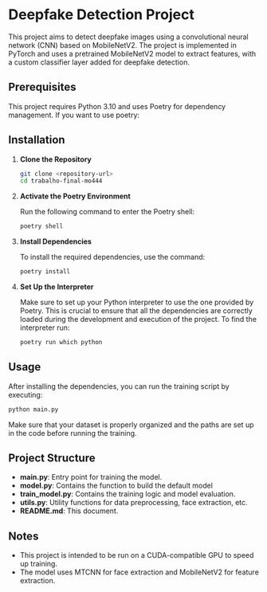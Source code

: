 # Deepfake Detection Project

This project aims to detect deepfake images using a convolutional neural network (CNN) based on MobileNetV2. The project is implemented in PyTorch and uses a pretrained MobileNetV2 model to extract features, with a custom classifier layer added for deepfake detection.

## Prerequisites

This project requires Python 3.10 and uses Poetry for dependency management. If you want to use poetry: 

## Installation

1. **Clone the Repository**

   ```bash
   git clone <repository-url>
   cd trabalho-final-mo444
   ```

2. **Activate the Poetry Environment**

   Run the following command to enter the Poetry shell:

   ```bash
   poetry shell
   ```

3. **Install Dependencies**

   To install the required dependencies, use the command:

   ```bash
   poetry install
   ```

4. **Set Up the Interpreter**

   Make sure to set up your Python interpreter to use the one provided by Poetry. This is crucial to ensure that all the dependencies are correctly loaded during the development and execution of the project.
   To find the interpreter run:
      ```bash
   poetry run which python
   ```

## Usage

After installing the dependencies, you can run the training script by executing:

```bash
python main.py
```

Make sure that your dataset is properly organized and the paths are set up in the code before running the training.

## Project Structure

- **main.py**: Entry point for training the model.
- **model.py**:  Contains the function to build the default model
- **train_model.py**: Contains the training logic and model evaluation.
- **utils.py**: Utility functions for data preprocessing, face extraction, etc.
- **README.md**: This document.

## Notes

- This project is intended to be run on a CUDA-compatible GPU to speed up training.
- The model uses MTCNN for face extraction and MobileNetV2 for feature extraction.